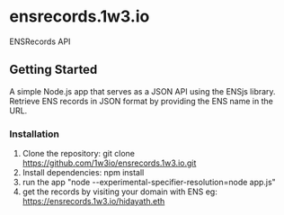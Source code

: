 # ensrecords.1w3.io
ENSRecords API

## Getting Started

A simple Node.js app that serves as a JSON API using the ENSjs library. Retrieve ENS records in JSON format by providing the ENS name in the URL.

### Installation

1. Clone the repository: git clone https://github.com/1w3io/ensrecords.1w3.io.git
2. Install dependencies: npm install
3. run the app "node --experimental-specifier-resolution=node app.js"
4. get the records by visiting your domain with ENS eg: https://ensrecords.1w3.io/hidayath.eth




